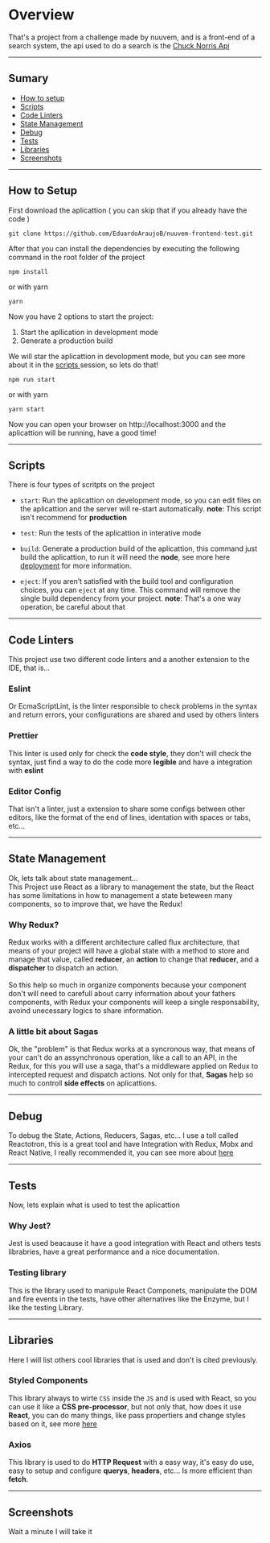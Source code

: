 # Overview

That's a project from a challenge made by nuuvem, and is a front-end of a search system, the api used to do a search is the [Chuck Norris Api](https://api.chucknorris.io/)

---

## Sumary

- [ How to setup ](#how-to-setup)
- [ Scripts ](#scripts)
- [ Code Linters ](#code-linters)
- [ State Management ](#state-management)
- [ Debug ](#debug)
- [ Tests ](#tests)
- [ Libraries ]()
- [ Screenshots ]()

---

## How to Setup

First download the aplicattion ( you can skip that if you already have the code )

```
git clone https://github.com/EduardoAraujoB/nuuvem-frontend-test.git
```

After that you can install the dependencies by executing the following command in the root folder of the project

```
npm install
```

or with yarn

```
yarn
```

Now you have 2 options to start the project:

1. Start the apllication in development mode
2. Generate a production build

We will star the aplicattion in devolopment mode, but you can see more about it in the [ scripts ](#scripts) session, so lets do that!

```
npm run start
```

or with yarn

```
yarn start
```

Now you can open your browser on http://localhost:3000 and the aplicattion will be running, have a good time!

---

## Scripts

There is four types of scritpts on the project

- `start`: Run the aplicattion on development mode, so you can edit files on the aplicattion and the server will re-start automatically. **note**: This script isn't recommend for **production**

- `test`: Run the tests of the aplicattion in interative mode
- `build`: Generate a production build of the aplicattion, this command just build the aplicattion, to run it will need the **node**, see more here [deployment](https://facebook.github.io/create-react-app/docs/deployment) for more information.
- `eject`: If you aren’t satisfied with the build tool and configuration choices, you can `eject` at any time. This command will remove the single build dependency from your project. **note**: That's a one way operation, be careful about that

---

## Code Linters

This project use two different code linters and a another
extension to the IDE, that is...

### Eslint

Or EcmaScriptLint, is the linter responsible to check problems in the syntax and return errors, your configurations are shared and used by others linters

### Prettier

This linter is used only for check the **code style**, they don't will check the syntax, just find a way to do the code more **legible** and have a integration with **eslint**

### Editor Config

That isn't a linter, just a extension to share some configs between other editors, like the format of the end of lines, identation with spaces or tabs, etc...

---

## State Management

Ok, lets talk about state management... <br>
This Project use React as a library to management the state, but the React has some limitations in how to management a state beteween many components, so to improve that, we have the Redux!

### Why Redux?

Redux works with a different architecture called flux architecture, that means of your project will have a global state with a method to store and manage that value, called **reducer**, an **action** to change that **reducer**, and a **dispatcher** to dispatch an action.<br>
<br>
So this help so much in organize components because your component don't will need to carefull about carry information about your fathers components, with Redux your components will keep a single responsability, avoind unecessary logics to share information.

### A little bit about Sagas

Ok, the "problem" is that Redux works at a syncronous way, that means of your can't do an assynchronous operation, like a call to an API, in the Redux, for this you will use a saga, that's a middleware applied on Redux to intercepted request and dispatch actions. Not only for that, **Sagas** help so much to controll **side effects** on aplicattions.

---

## Debug

To debug the State, Actions, Reducers, Sagas, etc... I use a toll called Reactotron, this is a great tool and have Integration with Redux, Mobx and React Native, I really recommended it, you can see more about [here](https://github.com/infinitered/reactotron)

---

## Tests

Now, lets explain what is used to test the aplicattion

### Why Jest?

Jest is used beacause it have a good integration with React and others tests librabries, have a great performance and a nice documentation.

### Testing library

This is the library used to manipule React Componets, manipulate the DOM and fire events in the tests, have other alternatives like the Enzyme, but I like the testing Library.

---

## Libraries

Here I will list others cool libraries that is used and don't is cited previously.

### Styled Components

This library always to wirte `CSS` inside the `JS` and is used with React, so you can use it like a **CSS pre-processor**, but not only that, how does it use **React**, you can do many things, like pass propertiers and change styles based on it, see more [here](https://github.com/styled-components/styled-components)

### Axios

This library is used to do **HTTP Request** with a easy way, it's easy do use, easy to setup and configure **querys**, **headers**, etc... Is more efficient than **fetch**.

---

## Screenshots

Wait a minute I will take it
